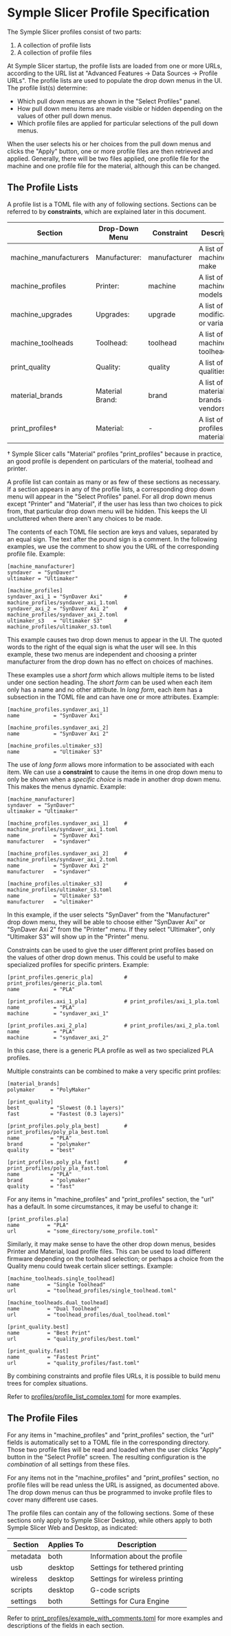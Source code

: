 Symple Slicer Profile Specification
===================================

The Symple Slicer profiles consist of two parts:

1. A collection of profile lists
2. A collection of profile files

At Symple Slicer startup, the profile lists are loaded from one or more URLs, according to the URL list
at "Advanced Features -> Data Sources -> Profile URLs". The profile lists are used to populate the drop
down menus in the UI. The profile list(s) determine:

* Which pull down menus are shown in the "Select Profiles" panel.
* How pull down menu items are made visible or hidden depending on the values of other pull down menus. 
* Which profile files are applied for particular selections of the pull down menus.

When the user selects his or her choices from the pull down menus and clicks the "Apply" button,
one or more profile files are then retrieved and applied. Generally, there will be two files
applied, one profile file for the machine and one profile file for the material, although this
can be changed.

The Profile Lists
-----------------

A profile list is a TOML file with any of following sections. Sections can be referred to
by **constraints**, which are explained later in this document.

Section                | Drop-Down Menu  | Constraint   | Description
-----------------------| ----------------|--------------|------------------------------------------
machine_manufacturers  | Manufacturer:   | manufacturer | A list of machine make
machine_profiles       | Printer:        | machine      | A list of machines models
machine_upgrades       | Upgrades:       | upgrade      | A list of modifications or variants
machine_toolheads      | Toolhead:       | toolhead     | A list of machine toolheads
print_quality          | Quality:        | quality      | A list of finish qualities
material_brands        | Material Brand: | brand        | A list of material brands or vendors
print_profiles&dagger; | Material:       |    -         | A list of print profiles (i.e. materials)

&dagger; Symple Slicer calls "Material" profiles "print_profiles" because in practice,
an good profile is dependent on particulars of the material, toolhead and printer.

A profile list can contain as many or as few of these sections as necessary. If a
section appears in any of the profile lists, a corresponding drop down menu will appear
in the "Select Profiles" panel. For all drop down menus except "Printer" and "Material",
if the user has less than two choices to pick from, that particular drop down menu will
be hidden. This keeps the UI uncluttered when there aren't any choices to be made.

The contents of each TOML file section are keys and values, separated by an equal sign.
The text after the pound sign is a comment. In the following examples, we use the comment
to show you the URL of the corresponding profile file. Example:

```
[machine_manufacturer]
syndaver  = "SynDaver"
ultimaker = "Ultimaker"

[machine_profiles]
syndaver_axi_1 = "SynDaver Axi"       # machine_profiles/syndaver_axi_1.toml
syndaver_axi_2 = "SynDaver Axi 2"     # machine_profiles/syndaver_axi_2.toml
ultimaker_s3   = "Ultimaker S3"       # machine_profiles/ultimaker_s3.toml
```

This example causes two drop down menus to appear in the UI. The quoted words to
the right of the equal sign is what the user will see. In this example, these two
menus are independent and choosing a printer manufacturer from the drop down
has no effect on choices of machines.

These examples use a *short form* which allows multiple items to be listed under
one section heading. The *short form* can be used when each item only has a name
and no other attribute. In *long form*, each item has a subsection in the TOML
file and can have one or more attributes. Example:

```
[machine_profiles.syndaver_axi_1]
name           = "SynDaver Axi"

[machine_profiles.syndaver_axi_2]
name           = "SynDaver Axi 2"

[machine_profiles.ultimaker_s3]
name           = "Ultimaker S3"
```

The use of *long form* allows more information to be associated with each item.
We can use a **constraint** to cause the items in one drop down menu to only be
shown when a *specific choice* is made in another drop down menu. This makes
the menus dynamic. Example:

``` 
[machine_manufacturer]
syndaver  = "SynDaver"
ultimaker = "Ultimaker"

[machine_profiles.syndaver_axi_1]     # machine_profiles/syndaver_axi_1.toml
name           = "SynDaver Axi"
manufacturer   = "syndaver"

[machine_profiles.syndaver_axi_2]     # machine_profiles/syndaver_axi_2.toml
name           = "SynDaver Axi 2"
manufacturer   = "syndaver"

[machine_profiles.ultimaker_s3]       # machine_profiles/ultimaker_s3.toml
name           = "Ultimaker S3"
manufacturer   = "ultimaker"
```

In this example, if the user selects "SynDaver" from the "Manufacturer" drop down
menu, they will be able to choose either "SynDaver Axi" or "SynDaver Axi 2" from
the "Printer" menu. If they select "Ultimaker", only "Ultimaker S3" will
show up in the "Printer" menu.

Constraints can be used to give the user different print profiles based on the
values of other drop down menus. This could be useful to make specialized profiles
for specific printers. Example:

```
[print_profiles.generic_pla]          # print_profiles/generic_pla.toml
name           = "PLA"

[print_profiles.axi_1_pla]            # print_profiles/axi_1_pla.toml
name           = "PLA"
machine        = "syndaver_axi_1"

[print_profiles.axi_2_pla]            # print_profiles/axi_2_pla.toml
name           = "PLA"
machine        = "syndaver_axi_2"
```

In this case, there is a generic PLA profile as well as two specialized PLA
profiles.

Multiple constraints can be combined to make a very specific print profiles:

```
[material_brands]
polymaker     = "PolyMaker"

[print_quality]
best          = "Slowest (0.1 layers)"
fast          = "Fastest (0.3 layers)"

[print_profiles.poly_pla_best]        # print_profiles/poly_pla_best.toml
name          = "PLA"
brand         = "polymaker"
quality       = "best"

[print_profiles.poly_pla_fast]        # print_profiles/poly_pla_fast.toml
name          = "PLA"
brand         = "polymaker"
quality       = "fast"
```

For any items in "machine_profiles" and "print_profiles" section, the "url"
has a default. In some circumstances, it may be useful to change it:

```
[print_profiles.pla]
name         = "PLA"
url          = "some_directory/some_profile.toml"
```

Similarly, it may make sense to have the other drop down menus, besides Printer
and Material, load profile files. This can be used to load different firmware
depending on the toolhead selection; or perhaps a choice from the Quality menu
could tweak certain slicer settings. Example:

```
[machine_toolheads.single_toolhead]
name         = "Single Toolhead"
url          = "toolhead_profiles/single_toolhead.toml"

[machine_toolheads.dual_toolhead]
name         = "Dual Toolhead"
url          = "toolhead_profiles/dual_toolhead.toml"

[print_quality.best]
name         = "Best Print"
url          = "quality_profiles/best.toml"

[print_quality.fast]
name         = "Fastest Print"
url          = "quality_profiles/fast.toml"
```

By combining constraints and profile files URLs, it is possible to build menu
trees for complex situations.

Refer to [profiles/profile_list_complex.toml] for more examples.

The Profile Files
-----------------

For any items in "machine_profiles" and "print_profiles" section, the "url" fields
is automatically set to a TOML file in the corresponding directory. Those two profile
files will be read and loaded when the user clicks "Apply" button in the "Select
Profile" screen. The resulting configuration is the *combination* of all settings
from these files.

For any items not in the "machine_profiles" and "print_profiles" section, no profile
files will be read unless the URL is assigned, as documented above. The drop down menus
can thus be programmed to invoke profile files to cover many different use cases.

The profile files can contain any of the following sections. Some of these sections
only apply to Symple Slicer Desktop, while others apply to both Symple Slicer Web and
Desktop, as indicated:

Section              | Applies To | Description
---------------------|------------|-------------------------------------
metadata             | both       | Information about the profile
usb                  | desktop    | Settings for tethered printing
wireless             | desktop    | Settings for wireless printing
scripts              | desktop    | G-code scripts
settings             | both       | Settings for Cura Engine

Refer to [print_profiles/example_with_comments.toml] for more examples and
descriptions of the fields in each section.

[print_profiles/example_with_comments.toml]: https://github.com/SynDaverCO/symple-slicer/src-app/config/profiles/print_profiles/example_with_comments.toml
[profiles/profile_list_complex.toml]: https://github.com/SynDaverCO/symple-slicer/src-app/config/profiles/profile_list_complex.toml